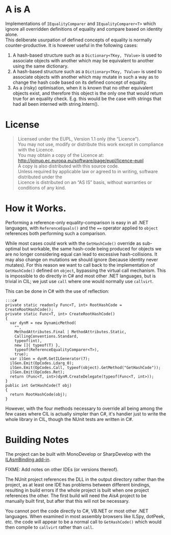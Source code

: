 # A is A

Implementations of `IEqualityComparer` and `IEqualityComparer<T>` which ignore all overridden definitions of equality and compare based on identity alone.  
This deliberate usurpation of defined concepts of equality is normally counter-productive. It is however useful in the following cases:

1. A hash-based structure such as a `Dictionary<TKey, TValue>` is used to associate objects with another which may be equivalent to another using the same dictionary.
2. A hash-based structure such as a `Dictionary<TKey, TValue>` is used to associate objects with another which may mutate in such a way as to change the hash code based on its defined concept of equality.
3. As a (risky) optimisation, when it is known that no other equivalent objects exist, and therefore this object is the only one that would return true for an equality check. E.g. this would be the case with strings that had all been interned with string.Intern().

# License

> Licensed under the EUPL, Version 1.1 only (the “Licence”).  
> You may not use, modify or distribute this work except in compliance with the Licence.  
> You may obtain a copy of the Licence at:  
> <http://joinup.ec.europa.eu/software/page/eupl/licence-eupl>  
> A copy is also distributed with this source code.  
> Unless required by applicable law or agreed to in writing, software distributed under the  
> Licence is distributed on an “AS IS” basis, without warranties or conditions of any kind.

# How it Works.

Performing a reference-only equality-comparison is easy in all .NET languages, with `ReferenceEquals()` and the `==` operator applied to `object` references both performing such a comparison.  

While most cases could work with the `GetHashCode()` override as sub-optimal but workable, the same hash-code being produced for objects we are no longer considering equal can lead to excessive hash-collisions. It may also change on mutations we should ignore (because identity never mutates). For this reason we want to call back to the implementation of `GetHashCode()` defined on `object`, bypassing the virtual call mechanism. This is impossible to do directly in C# and most other .NET languages, but is trivial in CIL; we just use `call` where one would normally use `callvirt`.  

This can be done in C# with the use of reflection:

    :::c#
    private static readonly Func<T, int> RootHashCode = CreateRootHashCode();
    private static Func<T, int> CreateRootHashCode()
    {
      var dynM = new DynamicMethod(
        "",
        MethodAttributes.Final | MethodAttributes.Static,
        CallingConventions.Standard,
        typeof(int),
        new []{ typeof(T) },
        typeof(ReferenceEqualityComparer<T>),
        true);
      var ilGen = dynM.GetILGenerator(7);
      ilGen.Emit(OpCodes.Ldarg_0);
      ilGen.Emit(OpCodes.Call, typeof(object).GetMethod("GetHashCode"));
      ilGen.Emit(OpCodes.Ret);
      return (Func<T, int>)dynM.CreateDelegate(typeof(Func<T, int>));
    }
    public int GetHashCode(T obj)
    {
      return RootHashCode(obj);
    }

However, with the four methods necessary to override all being among the few cases where CIL is actually simpler than C#, it's handier just to write the whole library in CIL, though the NUnit tests are written in C#.  

# Building Notes

The project can be built with MonoDevelop or SharpDevelop with the [ILAsmBinding add-in](https://github.com/icsharpcode/SharpDevelop/tree/master/samples/ILAsmBinding).  

FIXME: Add notes on other IDEs (or versions thereof).  

The NUnit project references the DLL in the output directory rather than the project, as at least one IDE has problems between different bindings, resulting in build errors if the whole project is built when one project references the other. The first build will need the *AisA* project to be manually built first, but after that this will not be necessary.  

You cannot port the code directly to C#, VB.NET or most other .NET languages. When examined in most assembly browsers like ILSpy, dotPeek, etc. the code will appear to be a normal call to `GetHashCode()` which would then compile to `callvirt` rather than `call`.
